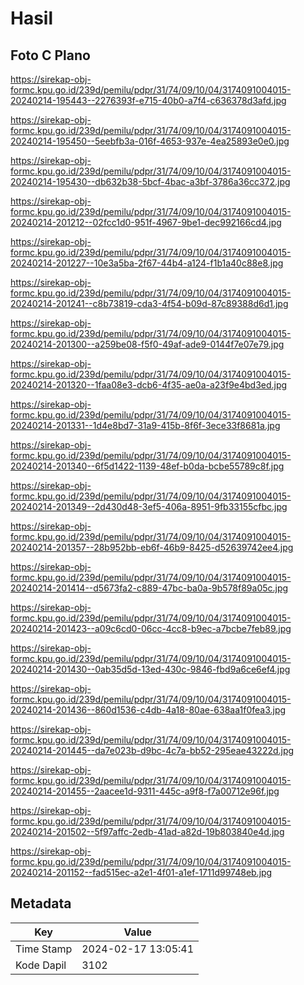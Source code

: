 # Hasil

## Foto C Plano

https://sirekap-obj-formc.kpu.go.id/239d/pemilu/pdpr/31/74/09/10/04/3174091004015-20240214-195443--2276393f-e715-40b0-a7f4-c636378d3afd.jpg

https://sirekap-obj-formc.kpu.go.id/239d/pemilu/pdpr/31/74/09/10/04/3174091004015-20240214-195450--5eebfb3a-016f-4653-937e-4ea25893e0e0.jpg

https://sirekap-obj-formc.kpu.go.id/239d/pemilu/pdpr/31/74/09/10/04/3174091004015-20240214-195430--db632b38-5bcf-4bac-a3bf-3786a36cc372.jpg

https://sirekap-obj-formc.kpu.go.id/239d/pemilu/pdpr/31/74/09/10/04/3174091004015-20240214-201212--02fcc1d0-951f-4967-9be1-dec992166cd4.jpg

https://sirekap-obj-formc.kpu.go.id/239d/pemilu/pdpr/31/74/09/10/04/3174091004015-20240214-201227--10e3a5ba-2f67-44b4-a124-f1b1a40c88e8.jpg

https://sirekap-obj-formc.kpu.go.id/239d/pemilu/pdpr/31/74/09/10/04/3174091004015-20240214-201241--c8b73819-cda3-4f54-b09d-87c89388d6d1.jpg

https://sirekap-obj-formc.kpu.go.id/239d/pemilu/pdpr/31/74/09/10/04/3174091004015-20240214-201300--a259be08-f5f0-49af-ade9-0144f7e07e79.jpg

https://sirekap-obj-formc.kpu.go.id/239d/pemilu/pdpr/31/74/09/10/04/3174091004015-20240214-201320--1faa08e3-dcb6-4f35-ae0a-a23f9e4bd3ed.jpg

https://sirekap-obj-formc.kpu.go.id/239d/pemilu/pdpr/31/74/09/10/04/3174091004015-20240214-201331--1d4e8bd7-31a9-415b-8f6f-3ece33f8681a.jpg

https://sirekap-obj-formc.kpu.go.id/239d/pemilu/pdpr/31/74/09/10/04/3174091004015-20240214-201340--6f5d1422-1139-48ef-b0da-bcbe55789c8f.jpg

https://sirekap-obj-formc.kpu.go.id/239d/pemilu/pdpr/31/74/09/10/04/3174091004015-20240214-201349--2d430d48-3ef5-406a-8951-9fb33155cfbc.jpg

https://sirekap-obj-formc.kpu.go.id/239d/pemilu/pdpr/31/74/09/10/04/3174091004015-20240214-201357--28b952bb-eb6f-46b9-8425-d52639742ee4.jpg

https://sirekap-obj-formc.kpu.go.id/239d/pemilu/pdpr/31/74/09/10/04/3174091004015-20240214-201414--d5673fa2-c889-47bc-ba0a-9b578f89a05c.jpg

https://sirekap-obj-formc.kpu.go.id/239d/pemilu/pdpr/31/74/09/10/04/3174091004015-20240214-201423--a09c6cd0-06cc-4cc8-b9ec-a7bcbe7feb89.jpg

https://sirekap-obj-formc.kpu.go.id/239d/pemilu/pdpr/31/74/09/10/04/3174091004015-20240214-201430--0ab35d5d-13ed-430c-9846-fbd9a6ce6ef4.jpg

https://sirekap-obj-formc.kpu.go.id/239d/pemilu/pdpr/31/74/09/10/04/3174091004015-20240214-201436--860d1536-c4db-4a18-80ae-638aa1f0fea3.jpg

https://sirekap-obj-formc.kpu.go.id/239d/pemilu/pdpr/31/74/09/10/04/3174091004015-20240214-201445--da7e023b-d9bc-4c7a-bb52-295eae43222d.jpg

https://sirekap-obj-formc.kpu.go.id/239d/pemilu/pdpr/31/74/09/10/04/3174091004015-20240214-201455--2aacee1d-9311-445c-a9f8-f7a00712e96f.jpg

https://sirekap-obj-formc.kpu.go.id/239d/pemilu/pdpr/31/74/09/10/04/3174091004015-20240214-201502--5f97affc-2edb-41ad-a82d-19b803840e4d.jpg

https://sirekap-obj-formc.kpu.go.id/239d/pemilu/pdpr/31/74/09/10/04/3174091004015-20240214-201152--fad515ec-a2e1-4f01-a1ef-1711d99748eb.jpg


## Metadata

| Key        | Value               |
| ---------- | ------------------- |
| Time Stamp | 2024-02-17 13:05:41 |
| Kode Dapil | 3102                |



